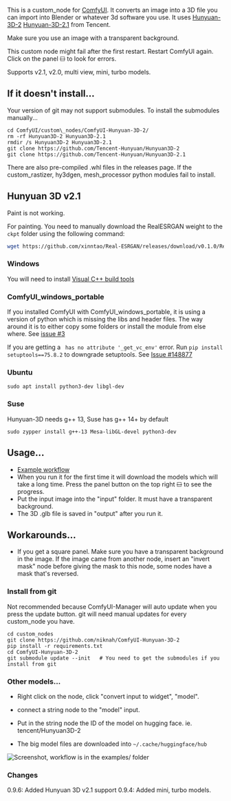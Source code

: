 

This is a custom\_node for [ComfyUI](https://github.com/comfyanonymous/ComfyUI).  It converts an image into a 3D file you can import into Blender or whatever 3d software you use.  It uses [Hunyuan-3D-2](https://github.com/Tencent/Hunyuan3D-2) [Hunyuan-3D-2.1](https://github.com/Tencent/Hunyuan3D-2.1) from Tencent.

Make sure you use an image with a transparent background.

This custom node might fail after the first restart.  Restart ComfyUI again.  Click on the panel ~~☐~~ to look for errors.

Supports v2.1, v2.0, multi view, mini, turbo models.

## If it doesn't install...

Your version of git may not support submodules.  To install the submodules manually...
```
cd ComfyUI/custom\_nodes/ComfyUI-Hunyuan-3D-2/
rm -rf Hunyuan3D-2 Hunyuan3D-2.1
rmdir /s Hunyuan3D-2 Hunyuan3D-2.1
git clone https://github.com/Tencent-Hunyuan/Hunyuan3D-2
git clone https://github.com/Tencent-Hunyuan/Hunyuan3D-2.1
```

There are also pre-compiled .whl files in the releases page.  If the custom\_rastizer, hy3dgen, mesh\_processor python modules fail to install.



## Hunyuan 3D v2.1

Paint is not working.

For painting.  You need to manually download the RealESRGAN weight to the `ckpt` folder using the following command:

```bash
wget https://github.com/xinntao/Real-ESRGAN/releases/download/v0.1.0/RealESRGAN_x4plus.pth -P ckpt
```


### Windows

You will need to install [Visual C++ build tools](https://visualstudio.microsoft.com/visual-cpp-build-tools/)

### ComfyUI\_windows\_portable

If you installed ComfyUI with ComfyUI\_windows\_portable, it is using a version of python which is missing the libs and header files.  The way around it is to either copy some folders or install the module from else where. See [issue #3](https://github.com/niknah/ComfyUI-Hunyuan-3D-2/issues/3#issuecomment-2623589325)

If you are getting a ` has no attribute '_get_vc_env'` error.
Run `pip install setuptools==75.8.2` to downgrade setuptools.
See [Issue #148877](https://github.com/pytorch/pytorch/issues/148877)


### Ubuntu 

`sudo apt install python3-dev libgl-dev`

### Suse

Hunyuan-3D needs g++ 13, Suse has g++ 14+ by default

`sudo zypper install g++-13 Mesa-libGL-devel python3-dev`

## Usage...

* [Example workflow](examples/)
* When you run it for the first time it will download the models which will take a long time.  Press the panel button on the top right ~~☐~~ to see the progress.
* Put the input image into the "input" folder.  It must have a transparent background.
* The 3D .glb file is saved in "output" after you run it.

## Workarounds...

* If you get a square panel.  Make sure you have a transparent background in the image.  If the image came from another node, insert an "invert mask" node before giving the mask to this node, some nodes have a mask that's reversed.


### Install from git

Not recommended because ComfyUI-Manager will auto update when you press the update button. git will need manual updates for every custom\_node you have.

```
cd custom_nodes
git clone https://github.com/niknah/ComfyUI-Hunyuan-3D-2
pip install -r requirements.txt
cd ComfyUI-Hunyuan-3D-2
git submodule update --init   # You need to get the submodules if you install from git
```

### Other models...

* Right click on the node, click "convert input to widget", "model".
* connect a string node to the "model" input.
* Put in the string node the ID of the model on hugging face.  ie. tencent/Hunyuan3D-2

* The big model files are downloaded into `~/.cache/huggingface/hub`


![Screenshot, workflow is in the examples/ folder](assets/workflow_screenshot.png)

### Changes

0.9.6: Added Hunyuan 3D v2.1 support
0.9.4: Added mini, turbo models.
